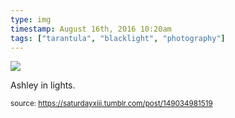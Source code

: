 ```yaml
---
type: img
timestamp: August 16th, 2016 10:20am
tags: ["tarantula", "blacklight", "photography"]
---
```

<img src="https://saturdayxiii.github.io/media/media/149034981519.jpg"/>
                                                                                          
Ashley in lights.
 
                                    
                
                
                
                
                                
<small>source: https://saturdayxiii.tumblr.com/post/149034981519</small>